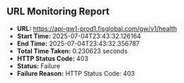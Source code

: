 ## URL Monitoring Report

- **URL:** https://api-gw1-prod1.fisglobal.com/gw/v1/health
- **Start Time:** 2025-07-04T23:43:32.126164
- **End Time:** 2025-07-04T23:43:32.356787
- **Total Time Taken:** 0.230623 seconds
- **HTTP Status Code:** 403
- **Status:** Failure
- **Failure Reason:** HTTP Status Code: 403
